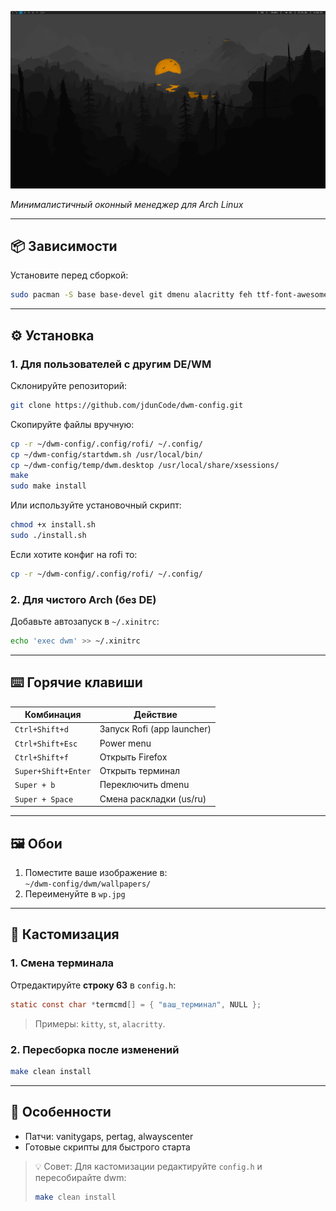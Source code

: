 ![](image.png)

*Минималистичный оконный менеджер для Arch Linux*

---

## 📦 Зависимости
Установите перед сборкой:
```bash
sudo pacman -S base base-devel git dmenu alacritty feh ttf-font-awesome rofi firefox pipewire
```


---

## ⚙️ Установка

### 1. Для пользователей с другим DE/WM
Склонируйте репозиторий:
```bash
git clone https://github.com/jdunCode/dwm-config.git
```
Скопируйте файлы вручную:
```bash
cp -r ~/dwm-config/.config/rofi/ ~/.config/
cp ~/dwm-config/startdwm.sh /usr/local/bin/
cp ~/dwm-config/temp/dwm.desktop /usr/local/share/xsessions/
make
sudo make install
```

Или используйте установочный скрипт:
```bash
chmod +x install.sh 
sudo ./install.sh
```
Если хотите конфиг на rofi то:
```bash
cp -r ~/dwm-config/.config/rofi/ ~/.config/
```
### 2. Для чистого Arch (без DE)
Добавьте автозапуск в `~/.xinitrc`:
```bash
echo 'exec dwm' >> ~/.xinitrc
```

---

## ⌨️ Горячие клавиши
| Комбинация         | Действие                     |
|--------------------|-----------------------------|
| `Ctrl+Shift+d`     | Запуск Rofi (app launcher)  |
| `Ctrl+Shift+Esc`   | Power menu                  |
| `Ctrl+Shift+f`     | Открыть Firefox            |
| `Super+Shift+Enter` | Открыть терминал|
| `Super + b`  | Переключить dmenu          |
| `Super + Space`    | Смена раскладки (us/ru)    |

---

## 🖼️ Обои
1. Поместите ваше изображение в:  
   `~/dwm-config/dwm/wallpapers/`
2. Переименуйте в `wp.jpg`

---

## 🔧 Кастомизация
### 1. Смена терминала
Отредактируйте **строку 63** в `config.h`:
```c
static const char *termcmd[] = { "ваш_терминал", NULL };
```
> Примеры:  `kitty`, `st`, `alacritty`.

### 2. Пересборка после изменений
```bash
make clean install
```
---
## 🔧 Особенности
- Патчи: vanitygaps, pertag, alwayscenter
- Готовые скрипты для быстрого старта

> 💡 Совет: Для кастомизации редактируйте `config.h` и пересобирайте dwm:
> ```bash
> make clean install
> ```
 ```
